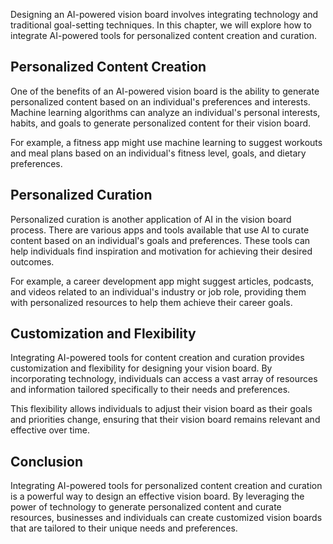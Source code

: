 
Designing an AI-powered vision board involves integrating technology and traditional goal-setting techniques. In this chapter, we will explore how to integrate AI-powered tools for personalized content creation and curation.

Personalized Content Creation
-----------------------------

One of the benefits of an AI-powered vision board is the ability to generate personalized content based on an individual's preferences and interests. Machine learning algorithms can analyze an individual's personal interests, habits, and goals to generate personalized content for their vision board.

For example, a fitness app might use machine learning to suggest workouts and meal plans based on an individual's fitness level, goals, and dietary preferences.

Personalized Curation
---------------------

Personalized curation is another application of AI in the vision board process. There are various apps and tools available that use AI to curate content based on an individual's goals and preferences. These tools can help individuals find inspiration and motivation for achieving their desired outcomes.

For example, a career development app might suggest articles, podcasts, and videos related to an individual's industry or job role, providing them with personalized resources to help them achieve their career goals.

Customization and Flexibility
-----------------------------

Integrating AI-powered tools for content creation and curation provides customization and flexibility for designing your vision board. By incorporating technology, individuals can access a vast array of resources and information tailored specifically to their needs and preferences.

This flexibility allows individuals to adjust their vision board as their goals and priorities change, ensuring that their vision board remains relevant and effective over time.

Conclusion
----------

Integrating AI-powered tools for personalized content creation and curation is a powerful way to design an effective vision board. By leveraging the power of technology to generate personalized content and curate resources, businesses and individuals can create customized vision boards that are tailored to their unique needs and preferences.
